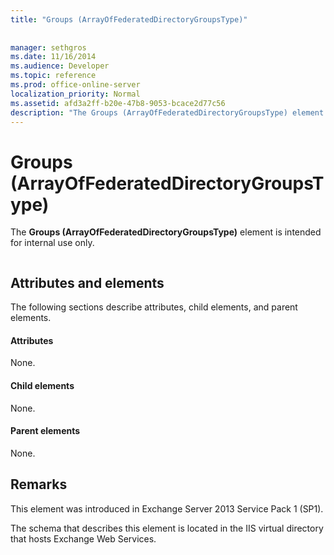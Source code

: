 ```yaml
---
title: "Groups (ArrayOfFederatedDirectoryGroupsType)"
 
 
manager: sethgros
ms.date: 11/16/2014
ms.audience: Developer
ms.topic: reference
ms.prod: office-online-server
localization_priority: Normal
ms.assetid: afd3a2ff-b20e-47b8-9053-bcace2d77c56
description: "The Groups (ArrayOfFederatedDirectoryGroupsType) element is intended for internal use only."
---
```


# Groups (ArrayOfFederatedDirectoryGroupsType)

The **Groups (ArrayOfFederatedDirectoryGroupsType)** element is intended for internal use only. 
  
```

```

## Attributes and elements

The following sections describe attributes, child elements, and parent elements.
  
#### Attributes

None.
  
#### Child elements

None.
  
#### Parent elements

None.
  
## Remarks

This element was introduced in Exchange Server 2013 Service Pack 1 (SP1).
  
The schema that describes this element is located in the IIS virtual directory that hosts Exchange Web Services.
  

